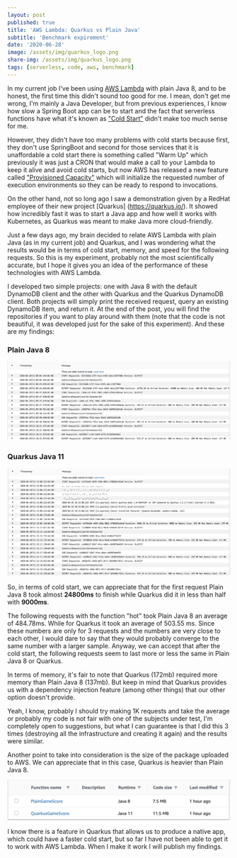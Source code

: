 ```yaml
---
layout: post
published: true
title: 'AWS Lambda: Quarkus vs Plain Java'
subtitle: 'Benchmark expirement'
date: '2020-06-28'
image: /assets/img/quarkus_logo.png
share-img: /assets/img/quarkus_logo.png
tags: [serverless, code, aws, benchmark]
---
```


In my current job I've been using [AWS Lambda](https://aws.amazon.com/es/lambda/) with plain Java 8, and to be honest, the first time this didn't sound too good for me. I mean, don't get me wrong, I'm mainly a Java Developer, but from previous experiences, I know how slow a Spring Boot app can be to start and the fact that serverless functions have what it's known as ["Cold Start"](https://en.wikipedia.org/wiki/Cold_start_(computing)) didn't make too much sense for me.

However, they didn't have too many problems with cold starts because first, they don't use SpringBoot and second for those services that it is unaffordable a cold start there is something called "Warm Up" which previously it was just a CRON that would make a call to your Lambda to keep it alive and avoid cold starts, but now AWS has released a new feature called ["Provisioned Capacity"](https://aws.amazon.com/blogs/compute/new-for-aws-lambda-predictable-start-up-times-with-provisioned-concurrency/) which will initialize the requested number of execution environments so they can be ready to respond to invocations.

On the other hand, not so long ago I saw a demonstration given by a RedHat employee of their new project [Quarkus] (https://quarkus.io/). It showed how incredibly fast it was to start a Java app and how well it works with Kubernetes, as Quarkus was meant to make Java more cloud-friendly.

Just a few days ago, my brain decided to relate AWS Lambda with plain Java (as in my current job) and Quarkus, and I was wondering what the results would be in terms of cold start, memory, and speed for the following requests. So this is my experiment, probably not the most scientifically accurate, but I hope it gives you an idea of ​​the performance of these technologies with AWS Lambda.

I developed two simple projects: one with Java 8 with the default DynamoDB client and the other with Quarkus and the Quarkus DynamoDB client. Both projects will simply print the received request, query an existing DynamoDB item, and return it. At the end of the post, you will find the repositories if you want to play around with them (note that the code is not beautiful, it was developed just for the sake of this experiment). And these are my findings:

### Plain Java 8

![Java8LambdaCloudwatch](/assets/img/java-lambda-cloudwatch.png)

### Quarkus Java 11

![Java8LambdaCloudwatch](/assets/img/quarkus-lambda-cloudwatch.png)

So, in terms of cold start, we can appreciate that for the first request Plain Java 8 took almost **24800ms** to finish while Quarkus did it in less than half with **9000ms**.

The following requests with the function "hot" took Plain Java 8 an average of 484.78ms. While for Quarkus it took an average of 503.55 ms. Since these numbers are only for 3 requests and the numbers are very close to each other, I would dare to say that they would probably converge to the same number with a larger sample. Anyway, we can accept that after the cold start, the following requests seem to last more or less the same in Plain Java 8 or Quarkus.

In terms of memory, it's fair to note that Quarkus (172mb) required more memory than Plain Java 8 (137mb). But keep in mind that Quarkus provides us with a dependency injection feature (among other things) that our other option doesn't provide.

Yeah, I know, probably I should try making 1K requests and take the average or probably my code is not fair with one of the subjects under test, I'm completely open to suggestions, but what I can guarantee is that I did this 3 times (destroying all the infrastructure and creating it again) and the results were similar.

Another point to take into consideration is the size of the package uploaded to AWS. We can appreciate that in this case, Quarkus is heavier than Plain Java 8.

![PackageSizeOfLambdaFunctions](/assets/img/aws-lambdas-details.png)

I know there is a feature in Quarkus that allows us to produce a native app, which could have a faster cold start, but so far I have not been able to get it to work with AWS Lambda. When I make it work I will publish my findings.